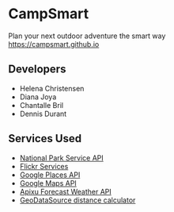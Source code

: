 # CampSmart
Plan your next outdoor adventure the smart way
https://campsmart.github.io

## Developers
- Helena Christensen
- Diana Joya
- Chantalle Bril
- Dennis Durant

## Services Used
- [National Park Service API](https://www.nps.gov/subjects/developer/api-documentation.htm)
- [Flickr Services](https://www.flickr.com/services/api/)
- [Google Places API](https://developers.google.com/places/web-service/intro)
- [Google Maps API](https://developers.google.com/maps/documentation/javascript/tutorial)
- [Apixu Forecast Weather API](https://www.apixu.com/doc/forecast.aspx)
- [GeoDataSource distance calculator](https://www.geodatasource.com/developers/javascript)
